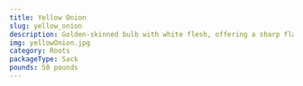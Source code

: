```yaml
---
title: Yellow Onion
slug: yellow_onion
description: Golden-skinned bulb with white flesh, offering a sharp flavor and intense aroma. A culinary staple in the Dominican Republic and worldwide, used in soups, sauces, roasts, and stews. Rich in vitamin C, fiber, and antioxidants. Versatile for dishes like sancocho or pickled onions.
img: yellowOnion.jpg
category: Roots
packageType: Sack
pounds: 50 pounds
---
```

